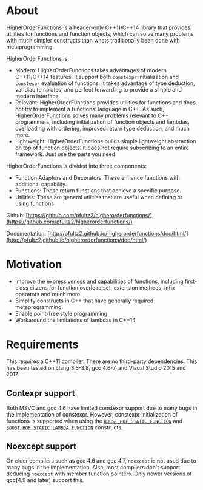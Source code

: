 
About
=====

HigherOrderFunctions is a header-only C++11/C++14 library that provides utilities for functions and function objects, which can solve many problems with much simpler constructs than whats traditionally been done with metaprogramming.

HigherOrderFunctions is:

- Modern: HigherOrderFunctions takes advantages of modern C++11/C++14 features. It support both `constexpr` initialization and `constexpr` evaluation of functions. It takes advantage of type deduction, varidiac templates, and perfect forwarding to provide a simple and modern interface. 
- Relevant: HigherOrderFunctions provides utilities for functions and does not try to implement a functional language in C++. As such, HigherOrderFunctions solves many problems relevant to C++ programmers, including initialization of function objects and lambdas, overloading with ordering, improved return type deduction, and much more.
- Lightweight: HigherOrderFunctions builds simple lightweight abstraction on top of function objects. It does not require subscribing to an entire framework. Just use the parts you need.

HigherOrderFunctions is divided into three components:

* Function Adaptors and Decorators: These enhance functions with additional capability.
* Functions: These return functions that achieve a specific purpose.
* Utilities: These are general utilities that are useful when defining or using functions

Github: [https://github.com/pfultz2/higherorderfunctions/](https://github.com/pfultz2/higherorderfunctions/)

Documentation: [http://pfultz2.github.io/higherorderfunctions/doc/html/](http://pfultz2.github.io/higherorderfunctions/doc/html/)

Motivation
==========

- Improve the expressiveness and capabilities of functions, including first-class citzens for function overload set, extension methods, infix operators and much more.
- Simplify constructs in C++ that have generally required metaprogramming
- Enable point-free style programming
- Workaround the limitations of lambdas in C++14

Requirements
============

This requires a C++11 compiler. There are no third-party dependencies. This has been tested on clang 3.5-3.8, gcc 4.6-7, and Visual Studio 2015 and 2017.

Contexpr support
----------------

Both MSVC and gcc 4.6 have limited constexpr support due to many bugs in the implementation of constexpr. However, constexpr initialization of functions is supported when using the [`BOOST_HOF_STATIC_FUNCTION`](BOOST_HOF_STATIC_FUNCTION) and [`BOOST_HOF_STATIC_LAMBDA_FUNCTION`](BOOST_HOF_STATIC_LAMBDA_FUNCTION) constructs.

Noexcept support
----------------

On older compilers such as gcc 4.6 and gcc 4.7, `noexcept` is not used due to many bugs in the implementation. Also, most compilers don't support deducing `noexcept` with member function pointers. Only newer versions of gcc(4.9 and later) support this.
